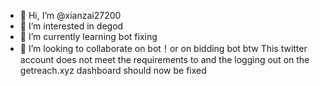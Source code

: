 - 👋 Hi, I’m @xianzai27200
- 👀 I’m interested in degod
- 🌱 I’m currently learning bot fixing
- 💞️ I’m looking to collaborate on bot！or on bidding bot
btw This twitter account does not meet the requirements to and the logging out on the getreach.xyz dashboard should now be fixed
<!---
xianzai27200/xianzai27200 is a ✨ special ✨ repository because its `README.md` (this file) appears on your GitHub profile.
You can click the Preview link to take a look at your changes.
--->
